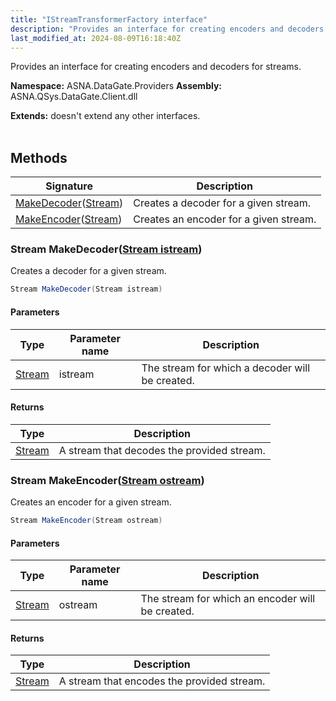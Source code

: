 ```yaml
---
title: "IStreamTransformerFactory interface"
description: "Provides an interface for creating encoders and decoders for streams. "
last_modified_at: 2024-08-09T16:18:40Z
---
```


Provides an interface for creating encoders and decoders for streams.

**Namespace:** ASNA.DataGate.Providers
**Assembly:** ASNA.QSys.DataGate.Client.dll

**Extends:** doesn't extend any other interfaces.
<br>
<br>

## Methods

| Signature | Description |
| --- | --- |
| [MakeDecoder](#stream-makedecoderstream-istream)([Stream](https://learn.microsoft.com/en-us/dotnet/api/system.io.stream?view=net-8.0)) | Creates a decoder for a given stream.
| [MakeEncoder](#stream-makeencoderstream-ostream)([Stream](https://learn.microsoft.com/en-us/dotnet/api/system.io.stream?view=net-8.0)) | Creates an encoder for a given stream.

### Stream MakeDecoder([Stream istream](https://learn.microsoft.com/en-us/dotnet/api/system.io.stream?view=net-8.0))

Creates a decoder for a given stream.

```cs
Stream MakeDecoder(Stream istream)
```

#### Parameters

| Type | Parameter name | Description
| --- | --- | ---
| [Stream](https://learn.microsoft.com/en-us/dotnet/api/system.io.stream?view=net-8.0) | istream | The stream for which a decoder will be created.

#### Returns

| Type | Description
| --- | ---
| [Stream](https://learn.microsoft.com/en-us/dotnet/api/system.io.stream?view=net-8.0) | A stream that decodes the provided stream.

### Stream MakeEncoder([Stream ostream](https://learn.microsoft.com/en-us/dotnet/api/system.io.stream?view=net-8.0))

Creates an encoder for a given stream.

```cs
Stream MakeEncoder(Stream ostream)
```

#### Parameters

| Type | Parameter name | Description
| --- | --- | ---
| [Stream](https://learn.microsoft.com/en-us/dotnet/api/system.io.stream?view=net-8.0) | ostream | The stream for which an encoder will be created.

#### Returns

| Type | Description
| --- | ---
| [Stream](https://learn.microsoft.com/en-us/dotnet/api/system.io.stream?view=net-8.0) | A stream that encodes the provided stream.
